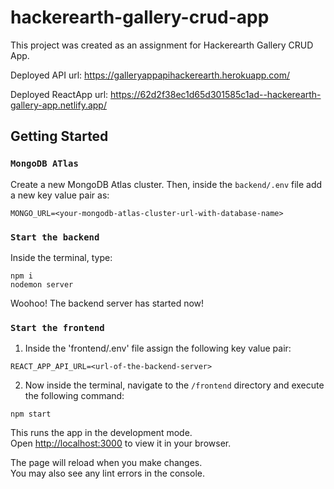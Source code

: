 # hackerearth-gallery-crud-app
This project was created as an assignment for Hackerearth Gallery CRUD App.

Deployed API url: https://galleryappapihackerearth.herokuapp.com/

Deployed ReactApp url: https://62d2f38ec1d65d301585c1ad--hackerearth-gallery-app.netlify.app/

## Getting Started

### `MongoDB ATlas`

Create a new MongoDB Atlas cluster. Then, inside the `backend/.env` file add a new key value pair as:
```
MONGO_URL=<your-mongodb-atlas-cluster-url-with-database-name>
```

### `Start the backend`

Inside the terminal, type:
```
npm i
nodemon server
```

Woohoo! The backend server has started now!

### `Start the frontend`

1. Inside the 'frontend/.env' file assign the following key value pair:
```
REACT_APP_API_URL=<url-of-the-backend-server>
```

2. Now inside the terminal, navigate to the `/frontend` directory and execute the following command:
```
npm start
```

This runs the app in the development mode.\
Open [http://localhost:3000](http://localhost:3000) to view it in your browser.

The page will reload when you make changes.\
You may also see any lint errors in the console.
